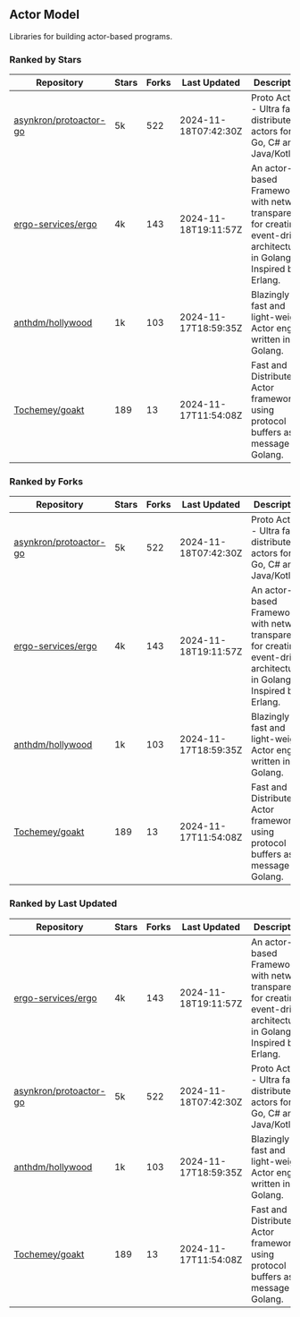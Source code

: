 ## Actor Model

Libraries for building actor-based programs.

### Ranked by Stars

| Repository | Stars | Forks | Last Updated | Description | 
|------------|-------|-------|--------------|-------------|
| [asynkron/protoactor-go](https://github.com/asynkron/protoactor-go) | 5k | 522 | 2024-11-18T07:42:30Z |  Proto Actor - Ultra fast distributed actors for Go, C# and Java/Kotlin. |
| [ergo-services/ergo](https://github.com/ergo-services/ergo) | 4k | 143 | 2024-11-18T19:11:57Z |  An actor-based Framework with network transparency for creating event-driven architecture in Golang. Inspired by Erlang. |
| [anthdm/hollywood](https://github.com/anthdm/hollywood) | 1k | 103 | 2024-11-17T18:59:35Z |  Blazingly fast and light-weight Actor engine written in Golang. |
| [Tochemey/goakt](https://github.com/Tochemey/goakt) | 189 | 13 | 2024-11-17T11:54:08Z |  Fast and Distributed Actor framework using protocol buffers as message for Golang. |

### Ranked by Forks

| Repository | Stars | Forks | Last Updated | Description | 
|------------|-------|-------|--------------|-------------|
| [asynkron/protoactor-go](https://github.com/asynkron/protoactor-go) | 5k | 522 | 2024-11-18T07:42:30Z |  Proto Actor - Ultra fast distributed actors for Go, C# and Java/Kotlin. |
| [ergo-services/ergo](https://github.com/ergo-services/ergo) | 4k | 143 | 2024-11-18T19:11:57Z |  An actor-based Framework with network transparency for creating event-driven architecture in Golang. Inspired by Erlang. |
| [anthdm/hollywood](https://github.com/anthdm/hollywood) | 1k | 103 | 2024-11-17T18:59:35Z |  Blazingly fast and light-weight Actor engine written in Golang. |
| [Tochemey/goakt](https://github.com/Tochemey/goakt) | 189 | 13 | 2024-11-17T11:54:08Z |  Fast and Distributed Actor framework using protocol buffers as message for Golang. |

### Ranked by Last Updated

| Repository | Stars | Forks | Last Updated | Description | 
|------------|-------|-------|--------------|-------------|
| [ergo-services/ergo](https://github.com/ergo-services/ergo) | 4k | 143 | 2024-11-18T19:11:57Z |  An actor-based Framework with network transparency for creating event-driven architecture in Golang. Inspired by Erlang. |
| [asynkron/protoactor-go](https://github.com/asynkron/protoactor-go) | 5k | 522 | 2024-11-18T07:42:30Z |  Proto Actor - Ultra fast distributed actors for Go, C# and Java/Kotlin. |
| [anthdm/hollywood](https://github.com/anthdm/hollywood) | 1k | 103 | 2024-11-17T18:59:35Z |  Blazingly fast and light-weight Actor engine written in Golang. |
| [Tochemey/goakt](https://github.com/Tochemey/goakt) | 189 | 13 | 2024-11-17T11:54:08Z |  Fast and Distributed Actor framework using protocol buffers as message for Golang. |

